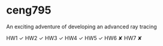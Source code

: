 # ceng795
An exciting adventure of developing an advanced ray tracing

HW1 ✓
HW2 ✓
HW3 ✓
HW4 ✓
HW5 ✓
HW6 ✘
HW7 ✘
